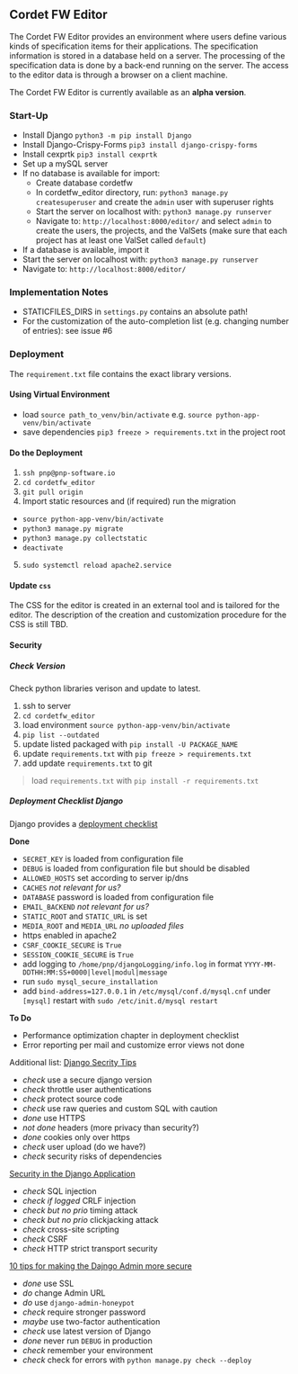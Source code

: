 ## Cordet FW Editor

 The Cordet FW Editor provides an environment where users define various kinds of specification items
 for their applications.
 The specification information is stored in a database held on a server.
 The processing of the specification data is done by a back-end running on the server.
 The access to the editor data is through a browser on a client machine.
 
 The Cordet FW Editor is currently available as an **alpha version**.

### Start-Up
- Install Django `python3 -m pip install Django`
- Install Django-Crispy-Forms `pip3 install django-crispy-forms`
- Install cexprtk `pip3 install cexprtk`
- Set up a mySQL server
- If no database is available for import:
  - Create database cordetfw
  - In cordetfw_editor directory, run: `python3 manage.py createsuperuser` and create the `admin` user with superuser rights
  - Start the server on localhost with: `python3 manage.py runserver`
  - Navigate to: `http://localhost:8000/editor/` and select `admin` to create the users, the projects, and the ValSets 
    (make sure that each project has at least one ValSet called `default`)
- If a database is available, import it 
- Start the server on localhost with: `python3 manage.py runserver`
- Navigate to: `http://localhost:8000/editor/`

### Implementation Notes
- STATICFILES_DIRS in `settings.py` contains an absolute path!
- For the customization of the auto-completion list (e.g. changing number of entries): see issue #6

### Deployment
The `requirement.txt` file contains the exact library versions.

#### Using Virtual Environment
- load `source path_to_venv/bin/activate` e.g. `source python-app-venv/bin/activate`
- save dependencies `pip3 freeze > requirements.txt` in the project root

#### Do the Deployment
1. `ssh pnp@pnp-software.io`
2. `cd cordetfw_editor`
3. `git pull origin`
4. Import static resources and (if required) run the migration
  - `source python-app-venv/bin/activate`
  - `python3 manage.py migrate`
  - `python3 manage.py collectstatic`
  - `deactivate`
5. `sudo systemctl reload apache2.service`

#### Update `css`
The CSS for the editor is created in an external tool and is tailored for the editor. 
The description of the creation and customization procedure for the CSS is still TBD.

#### Security

##### Check Version
Check python libraries verison and update to latest.

1. ssh to server
2. `cd cordetfw_editor`
3. load environment `source python-app-venv/bin/activate`
4. `pip list --outdated`
5. update listed packaged with `pip install -U PACKAGE_NAME`
6. update `requirements.txt` with `pip freeze > requirements.txt`
7. add update `requirements.txt` to git

> load `requirements.txt` with `pip install -r requirements.txt`

##### Deployment Checklist Django
Django provides a [deployment checklist](https://docs.djangoproject.com/en/3.0/howto/deployment/checklist/)

**Done**
* `SECRET_KEY` is loaded from configuration file
* `DEBUG` is loaded from configuration file but should be disabled
* `ALLOWED_HOSTS` set according to server ip/dns
* `CACHES` *not relevant for us?*
* `DATABASE` password is loaded from configuration file
* `EMAIL_BACKEND` *not relevant for us?*
* `STATIC_ROOT` and `STATIC_URL` is set
* `MEDIA_ROOT` and `MEDIA_URL` *no uploaded files*
* https enabled in apache2
* `CSRF_COOKIE_SECURE` is `True`
* `SESSION_COOKIE_SECURE` is `True`
* add logging to `/home/pnp/djangoLogging/info.log` in format
  `YYYY-MM-DDTHH:MM:SS+0000|level|modul|message`
* run `sudo mysql_secure_installation`
* add `bind-address=127.0.0.1` in `/etc/mysql/conf.d/mysql.cnf` under `[mysql]`
  restart with `sudo /etc/init.d/mysql restart`

**To Do**
* Performance optimization chapter in deployment checklist
* Error reporting per mail and customize error views not done


Additional list: [Django Secrity Tips](https://snyk.io/blog/django-security-tips/)
* *check* use a secure django version
* *check* throttle user authentications
* *check* protect source code
* *check* use raw queries and custom SQL with caution
* *done* use HTTPS
* *not done* headers (more privacy than security?)
* *done* cookies only over https
* *check* user upload (do we have?)
* *check* security risks of dependencies


[Security in the Django Application](https://www.pyscoop.com/security-in-the-django-application/)
* *check* SQL injection
* *check if logged* CRLF injection
* *check but no prio* timing attack
* *check but no prio* clickjacking attack
* *check* cross-site scripting
* *check* CSRF
* *check* HTTP strict transport security


[10 tips for making the Dajngo Admin more secure](https://opensource.com/article/18/1/10-tips-making-django-admin-more-secure)
* *done* use SSL
* *do* change Admin URL
* *do* use `django-admin-honeypot`
* *check* require stronger password
* *maybe* use two-factor authentication
* *check* use latest version of Django
* *done* never run `DEBUG` in production
* *check* remember your environment
* *check* check for errors with `python manage.py check --deploy`


